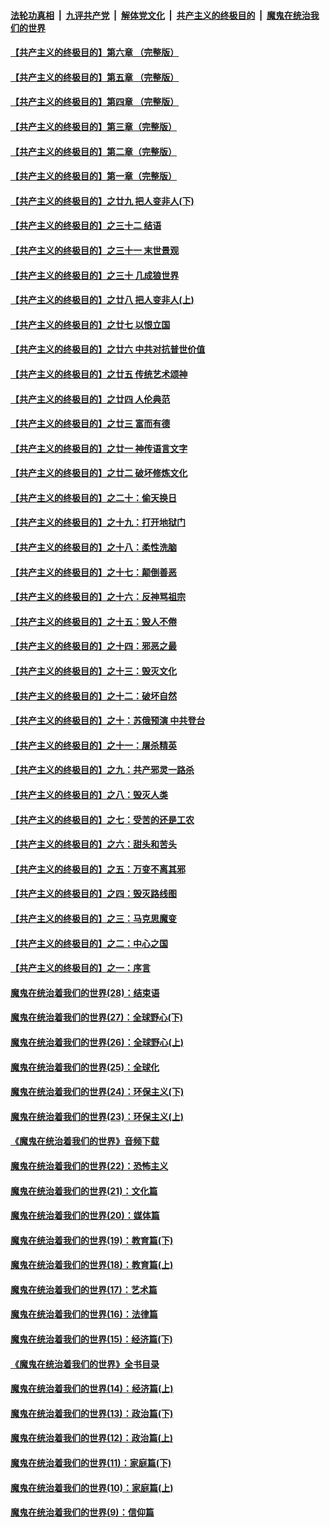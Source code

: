 ####  [法轮功真相](../../../../basic/blob/master/README.md?t=01281152) &nbsp;|&nbsp; [九评共产党](../../../../9ping.md/blob/master/README.md?t=01281152) &nbsp;|&nbsp; [解体党文化](../../../../jtdwh.md/blob/master/README.md?t=01281152)  &nbsp;|&nbsp; [共产主义的终极目的](../../../../gczydzjmd.md/blob/master/README.md?t=01281152) &nbsp;|&nbsp; [魔鬼在统治我们的世界](../../../../mgztzwmdsj.md/blob/master/README.md?t=01281152) 

#### [【共产主义的终极目的】第六章 （完整版）](../pages/nsc422/n11428913.md?t=01281152) 

#### [【共产主义的终极目的】第五章 （完整版）](../pages/nsc422/n11428912.md?t=01281152) 

#### [【共产主义的终极目的】第四章 （完整版）](../pages/nsc422/n11428907.md?t=01281152) 

#### [【共产主义的终极目的】第三章（完整版）](../pages/nsc422/n11428848.md?t=01281152) 

#### [【共产主义的终极目的】第二章（完整版）](../pages/nsc422/n11428831.md?t=01281152) 

#### [【共产主义的终极目的】第一章（完整版）](../pages/nsc422/n11417651.md?t=01281152) 

#### [【共产主义的终极目的】之廿九 把人变非人(下)](../pages/nsc422/n11344140.md?t=01281152) 

#### [【共产主义的终极目的】之三十二 结语](../pages/nsc422/n11360535.md?t=01281152) 

#### [【共产主义的终极目的】之三十一 末世景观](../pages/nsc422/n11351129.md?t=01281152) 

#### [【共产主义的终极目的】之三十 几成狼世界](../pages/nsc422/n11348280.md?t=01281152) 

#### [【共产主义的终极目的】之廿八 把人变非人(上)](../pages/nsc422/n11340492.md?t=01281152) 

#### [【共产主义的终极目的】之廿七 以恨立国](../pages/nsc422/n11336944.md?t=01281152) 

#### [【共产主义的终极目的】之廿六 中共对抗普世价值](../pages/nsc422/n11324785.md?t=01281152) 

#### [【共产主义的终极目的】之廿五 传统艺术颂神](../pages/nsc422/n11296396.md?t=01281152) 

#### [【共产主义的终极目的】之廿四 人伦典范](../pages/nsc422/n11296397.md?t=01281152) 

#### [【共产主义的终极目的】之廿三 富而有德](../pages/nsc422/n11283598.md?t=01281152) 

#### [【共产主义的终极目的】之廿一 神传语言文字](../pages/nsc422/n11263265.md?t=01281152) 

#### [【共产主义的终极目的】之廿二 破坏修炼文化](../pages/nsc422/n11245728.md?t=01281152) 

#### [【共产主义的终极目的】之二十：偷天换日](../pages/nsc422/n11238846.md?t=01281152) 

#### [【共产主义的终极目的】之十九：打开地狱门](../pages/nsc422/n11206376.md?t=01281152) 

#### [【共产主义的终极目的】之十八：柔性洗脑](../pages/nsc422/n11199994.md?t=01281152) 

#### [【共产主义的终极目的】之十七：颠倒善恶](../pages/nsc422/n11179782.md?t=01281152) 

#### [【共产主义的终极目的】之十六：反神骂祖宗](../pages/nsc422/n11166798.md?t=01281152) 

#### [【共产主义的终极目的】之十五：毁人不倦](../pages/nsc422/n11166792.md?t=01281152) 

#### [【共产主义的终极目的】之十四：邪恶之最](../pages/nsc422/n11150249.md?t=01281152) 

#### [【共产主义的终极目的】之十三：毁灭文化](../pages/nsc422/n11135227.md?t=01281152) 

#### [【共产主义的终极目的】之十二：破坏自然](../pages/nsc422/n11135214.md?t=01281152) 

#### [【共产主义的终极目的】之十：苏俄预演 中共登台](../pages/nsc422/n11118424.md?t=01281152) 

#### [【共产主义的终极目的】之十一：屠杀精英](../pages/nsc422/n11118442.md?t=01281152) 

#### [【共产主义的终极目的】之九：共产邪灵一路杀](../pages/nsc422/n11114139.md?t=01281152) 

#### [【共产主义的终极目的】之八：毁灭人类](../pages/nsc422/n11108503.md?t=01281152) 

#### [【共产主义的终极目的】之七：受苦的还是工农](../pages/nsc422/n11101809.md?t=01281152) 

#### [【共产主义的终极目的】之六：甜头和苦头](../pages/nsc422/n11096971.md?t=01281152) 

#### [【共产主义的终极目的】之五：万变不离其邪](../pages/nsc422/n11091285.md?t=01281152) 

#### [【共产主义的终极目的】之四：毁灭路线图](../pages/nsc422/n11086284.md?t=01281152) 

#### [【共产主义的终极目的】之三：马克思魔变](../pages/nsc422/n11061941.md?t=01281152) 

#### [【共产主义的终极目的】之二：中心之国](../pages/nsc422/n11047728.md?t=01281152) 

#### [【共产主义的终极目的】之一：序言](../pages/nsc422/n11086077.md?t=01281152) 

#### [魔鬼在统治着我们的世界(28)：结束语](../pages/nsc422/n10936246.md?t=01281152) 

#### [魔鬼在统治着我们的世界(27)：全球野心(下)](../pages/nsc422/n10928319.md?t=01281152) 

#### [魔鬼在统治着我们的世界(26)：全球野心(上)](../pages/nsc422/n10900318.md?t=01281152) 

#### [魔鬼在统治着我们的世界(25)：全球化](../pages/nsc422/n10788205.md?t=01281152) 

#### [魔鬼在统治着我们的世界(24)：环保主义(下)](../pages/nsc422/n10695307.md?t=01281152) 

#### [魔鬼在统治着我们的世界(23)：环保主义(上)](../pages/nsc422/n10688613.md?t=01281152) 

#### [《魔鬼在统治着我们的世界》音频下载](../pages/nsc422/n10635553.md?t=01281152) 

#### [魔鬼在统治着我们的世界(22)：恐怖主义](../pages/nsc422/n10614727.md?t=01281152) 

#### [魔鬼在统治着我们的世界(21)：文化篇](../pages/nsc422/n10597706.md?t=01281152) 

#### [魔鬼在统治着我们的世界(20)：媒体篇](../pages/nsc422/n10586579.md?t=01281152) 

#### [魔鬼在统治着我们的世界(19)：教育篇(下)](../pages/nsc422/n10564808.md?t=01281152) 

#### [魔鬼在统治着我们的世界(18)：教育篇(上)](../pages/nsc422/n10526970.md?t=01281152) 

#### [魔鬼在统治着我们的世界(17)：艺术篇](../pages/nsc422/n10499093.md?t=01281152) 

#### [魔鬼在统治着我们的世界(16)：法律篇](../pages/nsc422/n10485969.md?t=01281152) 

#### [魔鬼在统治着我们的世界(15)：经济篇(下)](../pages/nsc422/n10469975.md?t=01281152) 

#### [《魔鬼在统治着我们的世界》全书目录](../pages/nsc422/n10464261.md?t=01281152) 

#### [魔鬼在统治着我们的世界(14)：经济篇(上)](../pages/nsc422/n10457370.md?t=01281152) 

#### [魔鬼在统治着我们的世界(13)：政治篇(下)](../pages/nsc422/n10448270.md?t=01281152) 

#### [魔鬼在统治着我们的世界(12)：政治篇(上)](../pages/nsc422/n10444576.md?t=01281152) 

#### [魔鬼在统治着我们的世界(11)：家庭篇(下)](../pages/nsc422/n10440961.md?t=01281152) 

#### [魔鬼在统治着我们的世界(10)：家庭篇(上)](../pages/nsc422/n10435448.md?t=01281152) 

#### [魔鬼在统治着我们的世界(9)：信仰篇](../pages/nsc422/n10432159.md?t=01281152) 

